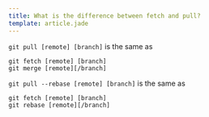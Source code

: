 ```yaml
---
title: What is the difference between fetch and pull?
template: article.jade
---
```


`git pull [remote] [branch]` is the same as

```
git fetch [remote] [branch]
git merge [remote][/branch]
```

`git pull --rebase [remote] [branch]` is the same as 

```
git fetch [remote] [branch]
git rebase [remote][/branch]
```